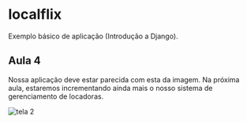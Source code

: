# localflix
Exemplo básico de aplicação (Introdução a Django).
## Aula 4
Nossa aplicação deve estar parecida com esta da imagem. Na próxima aula, estaremos incrementando ainda mais o nosso sistema de gerenciamento de locadoras.

![tela 2](https://cloud.githubusercontent.com/assets/5032074/17685274/d87af092-6338-11e6-9b88-83870d337b42.png)

